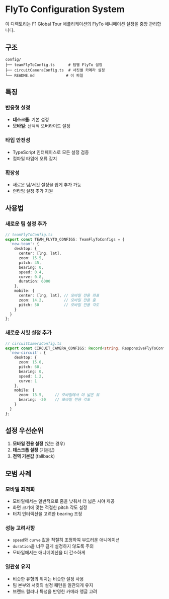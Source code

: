 # FlyTo Configuration System

이 디렉토리는 F1 Global Tour 애플리케이션의 FlyTo 애니메이션 설정을 중앙 관리합니다.

## 구조

```
config/
├── teamFlyToConfig.ts      # 팀별 FlyTo 설정
├── circuitCameraConfig.ts  # 서킷별 카메라 설정
└── README.md              # 이 파일
```

## 특징

### 반응형 설정
- **데스크톱**: 기본 설정
- **모바일**: 선택적 오버라이드 설정

### 타입 안전성
- TypeScript 인터페이스로 모든 설정 검증
- 컴파일 타임에 오류 감지

### 확장성
- 새로운 팀/서킷 설정을 쉽게 추가 가능
- 런타임 설정 추가 지원

## 사용법

### 새로운 팀 설정 추가

```typescript
// teamFlyToConfig.ts
export const TEAM_FLYTO_CONFIGS: TeamFlyToConfigs = {
  'new-team': {
    desktop: {
      center: [lng, lat],
      zoom: 15.5,
      pitch: 45,
      bearing: 0,
      speed: 0.4,
      curve: 0.8,
      duration: 6000
    },
    mobile: {
      center: [lng, lat], // 모바일 전용 좌표
      zoom: 14.2,         // 모바일 전용 줌
      pitch: 50           // 모바일 전용 각도
    }
  }
};
```

### 새로운 서킷 설정 추가

```typescript
// circuitCameraConfig.ts
export const CIRCUIT_CAMERA_CONFIGS: Record<string, ResponsiveFlyToConfig> = {
  'new-circuit': {
    desktop: {
      zoom: 15.0,
      pitch: 60,
      bearing: 0,
      speed: 1.2,
      curve: 1
    },
    mobile: {
      zoom: 13.5,     // 모바일에서 더 넓은 뷰
      bearing: -30    // 모바일 전용 각도
    }
  }
};
```

## 설정 우선순위

1. **모바일 전용 설정** (있는 경우)
2. **데스크톱 설정** (기본값)
3. **전역 기본값** (fallback)

## 모범 사례

### 모바일 최적화
- 모바일에서는 일반적으로 줌을 낮춰서 더 넓은 시야 제공
- 화면 크기에 맞는 적절한 pitch 각도 설정
- 터치 인터랙션을 고려한 bearing 조정

### 성능 고려사항
- `speed`와 `curve` 값을 적절히 조정하여 부드러운 애니메이션
- `duration`을 너무 길게 설정하지 않도록 주의
- 모바일에서는 애니메이션을 더 간소하게

### 일관성 유지
- 비슷한 유형의 위치는 비슷한 설정 사용
- 팀 본부와 서킷의 설정 패턴을 일관되게 유지
- 브랜드 컬러나 특성을 반영한 카메라 앵글 고려